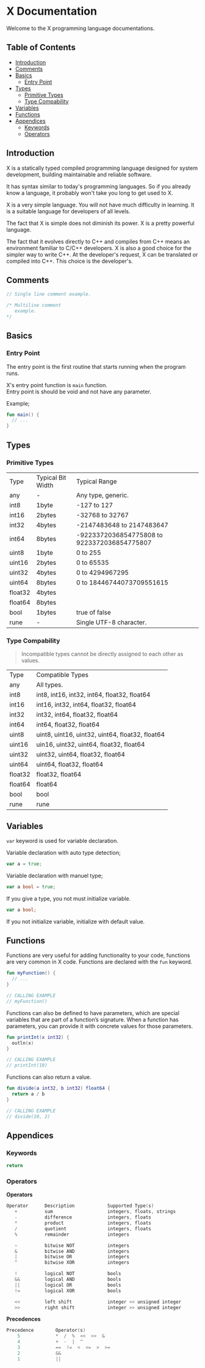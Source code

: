 # X Documentation

Welcome to the X programming language documentations.

## Table of Contents

* [Introduction](#introduction)
* [Comments](#comments)
* [Basics](#basics)
  * [Entry Point](#entry_point)
* [Types](#types)
  * [Primitive Types](#primitive_types)
  * [Type Compability](#type_compability)
* [Variables](#variables)
* [Functions](#functions)
* [Appendices](#appendices)
  * [Keywords](#keywords)
  * [Operators](#operators)

<h2 id="introduction">Introduction</h2>

X is a statically typed compiled programming language designed for system development, building maintainable and reliable software.

It has syntax similar to today's programming languages. So if you already know a language, it probably won't take you long to get used to X.

X is a very simple language. You will not have much difficulty in learning. It is a suitable language for developers of all levels.

The fact that X is simple does not diminish its power. X is a pretty powerful language.

The fact that it evolves directly to C++ and compiles from C++ means an environment familiar to C/C++ developers.
X is also a good choice for the simpler way to write C++. At the developer's request, X can be translated or compiled into C++. This choice is the developer's.

<h2 id="comments">Comments</h2>

```cxx
// Single line comment example.
```

```cxx
/* Multiline comment
   example.
*/
```

<h2 id="basics">Basics</h2>

<h3 id="entry_point">Entry Point</h3>

The entry point is the first routine that starts running when the program runs.

X's entry point function is ``main`` function. <br>
Entry point is should be void and not have any parameter.

Example;

```kt
fun main() {
  // ...
}
```

<h2 id="types">Types</h2>

<h3 id="primitive_types">Primitive Types</h3>

<table>
  <tr>
    <td>Type</td>
    <td>Typical Bit Width</td>
    <td>Typical Range</td>
  </tr>
  <tr>
    <td>any</td>
    <td>-</td>
    <td>Any type, generic.</td>
  </tr>
  <tr>
    <td>int8</td>
    <td>1byte</td>
    <td>-127 to 127</td>
  </tr>
  <tr>
    <td>int16</td>
    <td>2bytes</td>
    <td>-32768 to 32767</td>
  </tr>
  <tr>
    <td>int32</td>
    <td>4bytes</td>
    <td>-2147483648 to 2147483647</td>
  </tr>
  <tr>
    <td>int64</td>
    <td>8bytes</td>
    <td>-9223372036854775808 to 9223372036854775807</td>
  </tr>
  <tr>
    <td>uint8</td>
    <td>1byte</td>
    <td>0 to 255</td>
  </tr>
  <tr>
    <td>uint16</td>
    <td>2bytes</td>
    <td>0 to 65535</td>
  </tr>
  <tr>
    <td>uint32</td>
    <td>4bytes</td>
    <td>0 to 4294967295</td>
  </tr>
  <tr>
    <td>uint64</td>
    <td>8bytes</td>
    <td>0 to 18446744073709551615</td>
  </tr>
  <tr>
    <td>float32</td>
    <td>4bytes</td>
    <td></td>
  </tr>
  <tr>
    <td>float64</td>
    <td>8bytes</td>
    <td></td>
  </tr>
  <tr>
    <td>bool</td>
    <td>1bytes</td>
    <td>true of false</td>
  </tr>
  <tr>
    <td>rune</td>
    <td>-</td>
    <td>Single UTF-8 character.</td>
  </tr>
</table>

<h3 id="type_compability">Type Compability</h3>

> Incompatible types cannot be directly assigned to each other as values.

<table>
  <tr>
    <td>Type</td>
    <td>Compatible Types</td>
  </tr>
  <tr>
    <td>any</td>
    <td>All types.</td>
  </tr>
  <tr>
    <td>int8</td>
    <td>int8, int16, int32, int64, float32, float64</td>
  </tr>
  <tr>
    <td>int16</td>
    <td>int16, int32, int64, float32, float64</td>
  </tr>
  <tr>
    <td>int32</td>
    <td>int32, int64, float32, float64</td>
  </tr>
  <tr>
    <td>int64</td>
    <td>int64, float32, float64</td>
  </tr>
  <tr>
    <td>uint8</td>
    <td>uint8, uint16, uint32, uint64, float32, float64</td>
  </tr>
  <tr>
    <td>uint16</td>
    <td>uin16, uint32, uint64, float32, float64</td>
  </tr>
  <tr>
    <td>uint32</td>
    <td>uint32, uint64, float32, float64</td>
  </tr>
  <tr>
    <td>uint64</td>
    <td>uint64, float32, float64</td>
  </tr>
  <tr>
    <td>float32</td>
    <td>float32, float64</td>
  </tr>
  <tr>
    <td>float64</td>
    <td>float64</td>
  </tr>
  <tr>
    <td>bool</td>
    <td>bool</td>
  </tr>
  <tr>
    <td>rune</td>
    <td>rune</td>
  </tr>
</table>

<h2 id="variables">Variables</h2>

``var`` keyword is used for variable declaration.

Variable declaration with auto type detection;
```go
var a = true;
```

Variable declaration with manuel type;
```go
var a bool = true;
```
If you give a type, you not must initialize variable. <br>
```go
var a bool;
```
If you not initialize variable, initialize with default value.

<h2 id="functions">Functions</h2>

Functions are very useful for adding functionality to your code, functions are very common in X code.
Functions are declared with the ``fun`` keyword.

```kt
fun myFunction() {
  // ...
}

// CALLING EXAMPLE
// myFunction()
```

Functions can also be defined to have parameters, which are special variables that are part of a function’s signature.
When a function has parameters, you can provide it with concrete values for those parameters.

```kt
fun printInt(x int32) {
  outln(x)
}

// CALLING EXAMPLE
// printInt(10)
```

Functions can also return a value.

```kt
fun divide(a int32, b int32) float64 {
  return a / b
}

// CALLING EXAMPLE
// divide(10, 2)
```

<h2 id="appendices">Appendices</h2>

<h3 id="keywords">Keywords</h3>

```kt
return
```

<h3 id="operators">Operators</h3>

<strong>Operators</strong>

```kt
Operator      Description            Supported Type(s)
   +          sum                    integers, floats, strings
   -          difference             integers, floats
   *          product                integers, floats
   /          quotient               integers, floats
   %          remainder              integers

   ~          bitwise NOT            integers
   &          bitwise AND            integers
   |          bitwise OR             integers
   ^          bitwise XOR            integers

   !          logical NOT            bools
   &&         logical AND            bools
   ||         logical OR             bools
   !=         logical XOR            bools

   <<         left shift             integer << unsigned integer
   >>         right shift            integer >> unsigned integer
```

<strong>Precedences</strong>
```kt
Precedence        Operator(s)
    5             *  /  %  <<  >>  &
    4             +  -  |  ^
    3             ==  !=  <  <=  >  >=
    2             &&
    1             ||
```
